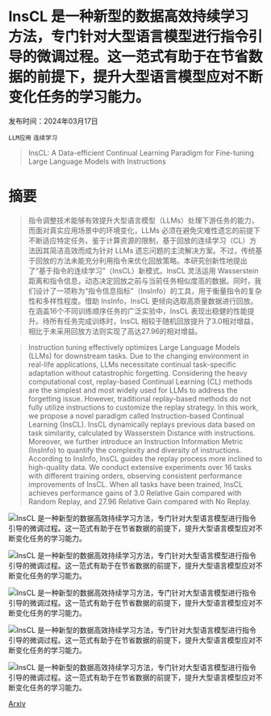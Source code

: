 # InsCL 是一种新型的数据高效持续学习方法，专门针对大型语言模型进行指令引导的微调过程。这一范式有助于在节省数据的前提下，提升大型语言模型应对不断变化任务的学习能力。

发布时间：2024年03月17日

`LLM应用` `连续学习`

> InsCL: A Data-efficient Continual Learning Paradigm for Fine-tuning Large Language Models with Instructions

# 摘要

> 指令调整技术能够有效提升大型语言模型（LLMs）处理下游任务的能力，而面对真实应用场景中的环境变化，LLMs 必须在避免灾难性遗忘的前提下不断适应特定任务。鉴于计算资源的限制，基于回放的连续学习（CL）方法因其简洁高效而成为针对 LLMs 遗忘问题的主流解决方案。不过，传统基于回放的方法未能充分利用指令来优化回放策略。本研究创新性地提出了“基于指令的连续学习”（InsCL）新模式。InsCL 灵活运用 Wasserstein 距离和指令信息，动态决定回放之前与当前任务相似度高的数据。同时，我们设计了一项称为“指令信息指标”（InsInfo）的工具，用于衡量指令的复杂性和多样性程度。借助 InsInfo，InsCL 更倾向选取高质量数据进行回放。在涵盖16个不同训练顺序任务的广泛实验中，InsCL 表现出稳健的性能提升。待所有任务完成训练时，InsCL 相较于随机回放提升了3.0相对增益，相比于未采用回放方法则实现了高达27.96的相对增益。

> Instruction tuning effectively optimizes Large Language Models (LLMs) for downstream tasks. Due to the changing environment in real-life applications, LLMs necessitate continual task-specific adaptation without catastrophic forgetting. Considering the heavy computational cost, replay-based Continual Learning (CL) methods are the simplest and most widely used for LLMs to address the forgetting issue. However, traditional replay-based methods do not fully utilize instructions to customize the replay strategy. In this work, we propose a novel paradigm called Instruction-based Continual Learning (InsCL). InsCL dynamically replays previous data based on task similarity, calculated by Wasserstein Distance with instructions. Moreover, we further introduce an Instruction Information Metric (InsInfo) to quantify the complexity and diversity of instructions. According to InsInfo, InsCL guides the replay process more inclined to high-quality data. We conduct extensive experiments over 16 tasks with different training orders, observing consistent performance improvements of InsCL. When all tasks have been trained, InsCL achieves performance gains of 3.0 Relative Gain compared with Random Replay, and 27.96 Relative Gain compared with No Replay.

![InsCL 是一种新型的数据高效持续学习方法，专门针对大型语言模型进行指令引导的微调过程。这一范式有助于在节省数据的前提下，提升大型语言模型应对不断变化任务的学习能力。](../../../paper_images/2403.11435/InsCL.png)

![InsCL 是一种新型的数据高效持续学习方法，专门针对大型语言模型进行指令引导的微调过程。这一范式有助于在节省数据的前提下，提升大型语言模型应对不断变化任务的学习能力。](../../../paper_images/2403.11435/category_ppt.png)

![InsCL 是一种新型的数据高效持续学习方法，专门针对大型语言模型进行指令引导的微调过程。这一范式有助于在节省数据的前提下，提升大型语言模型应对不断变化任务的学习能力。](../../../paper_images/2403.11435/rouge.png)

![InsCL 是一种新型的数据高效持续学习方法，专门针对大型语言模型进行指令引导的微调过程。这一范式有助于在节省数据的前提下，提升大型语言模型应对不断变化任务的学习能力。](../../../paper_images/2403.11435/FG_ppt.png)

![InsCL 是一种新型的数据高效持续学习方法，专门针对大型语言模型进行指令引导的微调过程。这一范式有助于在节省数据的前提下，提升大型语言模型应对不断变化任务的学习能力。](../../../paper_images/2403.11435/FG_category_ppt.png)

[Arxiv](https://arxiv.org/abs/2403.11435)